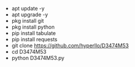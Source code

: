 - apt update -y
- apt upgrade -y
- pkg install git
- pkg install python
- pip install tabulate
- pip install requests
- git clone https://github.com/hyperllo/D3474M53
- cd D3474M53
- python D3474M53.py
